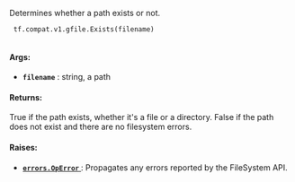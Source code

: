 Determines whether a path exists or not.



```
 tf.compat.v1.gfile.Exists(filename)
 
```



#### Args:

- **`filename`** : string, a path



#### Returns:
True if the path exists, whether it's a file or a directory.
False if the path does not exist and there are no filesystem errors.



#### Raises:

- **[ `errors.OpError` ](/api_docs/python/tf/errors/OpError)** : Propagates any errors reported by the FileSystem API.

